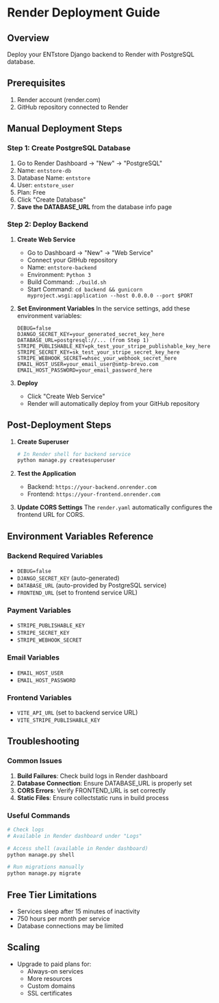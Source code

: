 # Render Deployment Guide

## Overview
Deploy your ENTstore Django backend to Render with PostgreSQL database.

## Prerequisites
1. Render account (render.com)
2. GitHub repository connected to Render

## Manual Deployment Steps

### Step 1: Create PostgreSQL Database
1. Go to Render Dashboard → "New" → "PostgreSQL"
2. Name: `entstore-db`
3. Database Name: `entstore`
4. User: `entstore_user`
5. Plan: Free
6. Click "Create Database"
7. **Save the DATABASE_URL** from the database info page

### Step 2: Deploy Backend
1. **Create Web Service**
   - Go to Dashboard → "New" → "Web Service"
   - Connect your GitHub repository
   - Name: `entstore-backend`
   - Environment: `Python 3`
   - Build Command: `./build.sh`
   - Start Command: `cd backend && gunicorn myproject.wsgi:application --host 0.0.0.0 --port $PORT`

2. **Set Environment Variables**
   In the service settings, add these environment variables:
   ```
   DEBUG=false
   DJANGO_SECRET_KEY=your_generated_secret_key_here
   DATABASE_URL=postgresql://... (from Step 1)
   STRIPE_PUBLISHABLE_KEY=pk_test_your_stripe_publishable_key_here
   STRIPE_SECRET_KEY=sk_test_your_stripe_secret_key_here
   STRIPE_WEBHOOK_SECRET=whsec_your_webhook_secret_here
   EMAIL_HOST_USER=your_email_user@smtp-brevo.com
   EMAIL_HOST_PASSWORD=your_email_password_here
   ```

3. **Deploy**
   - Click "Create Web Service"
   - Render will automatically deploy from your GitHub repository

## Post-Deployment Steps

1. **Create Superuser**
   ```bash
   # In Render shell for backend service
   python manage.py createsuperuser
   ```

2. **Test the Application**
   - Backend: `https://your-backend.onrender.com`
   - Frontend: `https://your-frontend.onrender.com`

3. **Update CORS Settings**
   The `render.yaml` automatically configures the frontend URL for CORS.

## Environment Variables Reference

### Backend Required Variables
- `DEBUG=false`
- `DJANGO_SECRET_KEY` (auto-generated)
- `DATABASE_URL` (auto-provided by PostgreSQL service)
- `FRONTEND_URL` (set to frontend service URL)

### Payment Variables
- `STRIPE_PUBLISHABLE_KEY`
- `STRIPE_SECRET_KEY`
- `STRIPE_WEBHOOK_SECRET`

### Email Variables
- `EMAIL_HOST_USER`
- `EMAIL_HOST_PASSWORD`

### Frontend Variables
- `VITE_API_URL` (set to backend service URL)
- `VITE_STRIPE_PUBLISHABLE_KEY`

## Troubleshooting

### Common Issues
1. **Build Failures**: Check build logs in Render dashboard
2. **Database Connection**: Ensure DATABASE_URL is properly set
3. **CORS Errors**: Verify FRONTEND_URL is set correctly
4. **Static Files**: Ensure collectstatic runs in build process

### Useful Commands
```bash
# Check logs
# Available in Render dashboard under "Logs"

# Access shell (available in Render dashboard)
python manage.py shell

# Run migrations manually
python manage.py migrate
```

## Free Tier Limitations
- Services sleep after 15 minutes of inactivity
- 750 hours per month per service
- Database connections may be limited

## Scaling
- Upgrade to paid plans for:
  - Always-on services
  - More resources
  - Custom domains
  - SSL certificates